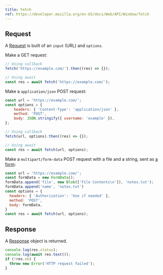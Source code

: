 ```yaml
---
title: Fetch
ref: https://developer.mozilla.org/en-US/docs/Web/API/Window/fetch
---
```


## Request

A [Request](https://developer.mozilla.org/en-US/docs/Web/API/Request/Request)
is built of an `input` (URL) and `options`.

Make a GET request:

```javascript
// Using callback
fetch('https://example.com/').then((res) => {});

// Using await
const res = await fetch('https://example.com/');
```

Make a `application/json` POST request:

```javascript
const url = 'https://example.com/';
const options = {
    headers: { 'Content-Type': 'application/json' },
    method: 'POST',
    body: JSON.stringify({ username: 'example' }),
};

// Using callback
fetch(url, options).then((res) => {});

// Using await
const res = await fetch(url, options);
```

Make a `multipart/form-data` POST request with a file and a string,
sent as [a form](https://developer.mozilla.org/en-US/docs/Web/API/FormData):

```javascript
const url = 'https://example.com/';
const formData = new FormData();
formData.append('file', new Blob(['File Contents\n']), 'notes.txt');
formData.append('name', 'notes.txt')
const options = {
  headers: { 'Authorization': 'Use if needed' },
  method: 'POST',
  body: formData,
}
const res = await fetch(url, options);
```

## Response

A [Response](https://developer.mozilla.org/en-US/docs/Web/API/Response)
object is returned.

```javascript
console.log(res.status);
console.log(await res.text());
if (!res.ok) {
  throw new Error('HTTP request failed');
}
```
